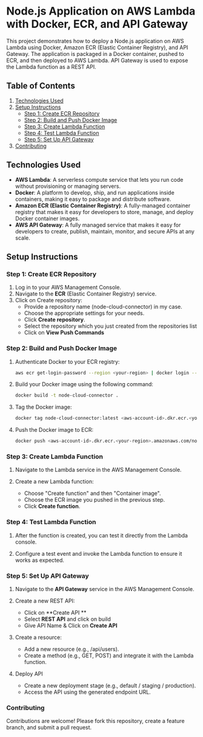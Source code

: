 # Node.js Application on AWS Lambda with Docker, ECR, and API Gateway

This project demonstrates how to deploy a Node.js application on AWS Lambda using Docker, Amazon ECR (Elastic Container Registry), and API Gateway. The application is packaged in a Docker container, pushed to ECR, and then deployed to AWS Lambda. API Gateway is used to expose the Lambda function as a REST API.

## Table of Contents

1. [Technologies Used](#technologies-used)
2. [Setup Instructions](#setup-instructions)
    - [Step 1: Create ECR Repository](#step-1-create-ecr-repository)
    - [Step 2: Build and Push Docker Image](#step-2-build-and-push-docker-image)
    - [Step 3: Create Lambda Function](#step-3-create-lambda-function)
    - [Step 4: Test Lambda Function](#step-4-test-lambda-function)
    - [Step 5: Set Up API Gateway](#step-5-set-up-api-gateway)
3. [Contributing](#contributing)

## Technologies Used

- **AWS Lambda**: A serverless compute service that lets you run code without provisioning or managing servers.
- **Docker**: A platform to develop, ship, and run applications inside containers, making it easy to package and distribute software.
- **Amazon ECR (Elastic Container Registry)**: A fully-managed container registry that makes it easy for developers to store, manage, and deploy Docker container images.
- **AWS API Gateway**: A fully managed service that makes it easy for developers to create, publish, maintain, monitor, and secure APIs at any scale.


## Setup Instructions

### Step 1: Create ECR Repository

1. Log in to your AWS Management Console.
2. Navigate to the **ECR** (Elastic Container Registry) service.
3. Click on Create repository:
   - Provide a repository name (node-cloud-connector) in my case.
   - Choose the appropriate settings for your needs.
   - Click **Create repository**.
   - Select the repository which you just created from the repositories list
   - Click on **View Push Commands**

### Step 2: Build and Push Docker Image

1. Authenticate Docker to your ECR registry:
   ```sh
   aws ecr get-login-password --region <your-region> | docker login --username AWS --password-stdin <aws-account-id>.dkr.ecr.<your-region>.amazonaws.com
   ```

2. Build your Docker image using the following command:
    ```sh
    docker build -t node-cloud-connector .
    ```
3. Tag the Docker image:
    ```bash
    docker tag node-cloud-connector:latest <aws-account-id>.dkr.ecr.<your-region>.amazonaws.com/node-cloud-connector:latest
    ```
4. Push the Docker image to ECR:
    ```bash
    docker push <aws-account-id>.dkr.ecr.<your-region>.amazonaws.com/node-cloud-connector:latest
    ```

### Step 3: Create Lambda Function

1. Navigate to the Lambda service in the AWS Management Console.

2. Create a new Lambda function:
    - Choose "Create function" and then "Container image".
    - Choose the ECR image you pushed in the previous step.
    - Click **Create function**.

### Step 4: Test Lambda Function

1. After the function is created, you can test it directly from the Lambda console.

2. Configure a test event and invoke the Lambda function to ensure it works as expected.

### Step 5: Set Up API Gateway

1. Navigate to the **API Gateway** service in the AWS Management Console.

2. Create a new REST API:
    - Click on **Create API **
    - Select **REST API** and click on build
    - Give API Name & Click on **Create API**

3. Create a resource:
    - Add a new resource (e.g., /api/users).
    - Create a method (e.g., GET, POST) and integrate it with the Lambda function.

4. Deploy API
    - Create a new deployment stage (e.g., default / staging / production).
    - Access the API using the generated endpoint URL.

### Contributing

Contributions are welcome! Please fork this repository, create a feature branch, and submit a pull request.